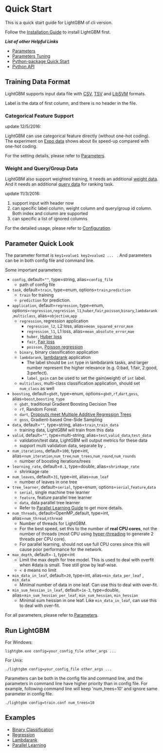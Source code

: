 # Quick Start

This is a quick start guide for LightGBM of cli version.

Follow the [Installation Guide](./Installation-Guide.md) to install LightGBM first.

***List of other Helpful Links***
* [Parameters](./Parameters.md)
* [Parameters Tuning](./Parameters-tuning.md)
* [Python-package Quick Start](./Python-intro.md)
* [Python API](./python/lightgbm.rst)

## Training Data Format 

LightGBM supports input data file with [CSV](https://en.wikipedia.org/wiki/Comma-separated_values), [TSV](https://en.wikipedia.org/wiki/Tab-separated_values) and [LibSVM](https://www.csie.ntu.edu.tw/~cjlin/libsvm/) formats.

Label is the data of first column, and there is no header in the file.

### Categorical Feature Support

update 12/5/2016:

LightGBM can use categorical feature directly (without one-hot coding). The experiment on [Expo data](http://stat-computing.org/dataexpo/2009/) shows about 8x speed-up compared with one-hot coding.

For the setting details, please refer to [Parameters](./Parameters.md).

### Weight and Query/Group Data

LightGBM also support weighted training, it needs an additional [weight data](./Parameters.md). And it needs an additional [query data](./Parameters.md) for ranking task.

update 11/3/2016:

1. support input with header now
2. can specific label column, weight column and query/group id column. Both index and column are supported
3. can specific a list of ignored columns

For the detailed usage, please refer to [Configuration](./Parameters.md).

## Parameter Quick Look

The parameter format is ```key1=value1 key2=value2 ... ``` . And parameters can be in both config file and command line.

Some important parameters:

* ```config```, default=```""```, type=string, alias=```config_file```
  * path of config file
* ```task```, default=```train```, type=enum, options=```train```,```prediction```
  * ```train``` for training
  * ```prediction``` for prediction.
* `application`, default=`regression`, type=enum, options=`regression`,`regression_l1`,`huber`,`fair`,`poisson`,`binary`,`lambdarank`,`multiclass`, alias=`objective`,`app`
  * `regression`, regression application
    * `regression_l2`, L2 loss, alias=`mean_squared_error`,`mse`
    * `regression_l1`, L1 loss, alias=`mean_absolute_error`,`mae`
    * `huber`, [Huber loss](https://en.wikipedia.org/wiki/Huber_loss "Huber loss - Wikipedia")
    * `fair`, [Fair loss](https://www.kaggle.com/c/allstate-claims-severity/discussion/24520)
    * `poisson`, [Poisson regression](https://en.wikipedia.org/wiki/Poisson_regression "Poisson regression")
  * `binary`, binary classification application 
  * `lambdarank`, [lambdarank](https://pdfs.semanticscholar.org/fc9a/e09f9ced555558fdf1e997c0a5411fb51f15.pdf) application
    * The label should be `int` type in lambdarank tasks, and larger number represent the higher relevance (e.g. 0:bad, 1:fair, 2:good, 3:perfect).
    * `label_gain` can be used to set the gain(weight) of `int` label.
  * `multiclass`, multi-class classification application, should set `num_class` as well
* `boosting`, default=`gbdt`, type=enum, options=`gbdt`,`rf`,`dart`,`goss`, alias=`boost`,`boosting_type`
  * `gbdt`, traditional Gradient Boosting Decision Tree 
  * `rf`, Random Forest
  * `dart`, [Dropouts meet Multiple Additive Regression Trees](https://arxiv.org/abs/1505.01866)
  * `goss`, Gradient-based One-Side Sampling
* ```data```, default=```""```, type=string, alias=```train```,```train_data```
  * training data, LightGBM will train from this data
* ```valid```, default=```""```, type=multi-string, alias=```test```,```valid_data```,```test_data```
  * validation/test data, LightGBM will output metrics for these data
  * support multi validation data, separate by ```,```
* ```num_iterations```, default=```100```, type=int, alias=```num_iteration```,```num_tree```,```num_trees```,```num_round```,```num_rounds```
  * number of boosting iterations/trees
* ```learning_rate```, default=```0.1```, type=double, alias=```shrinkage_rate```
  * shrinkage rate
* ```num_leaves```, default=```31```, type=int, alias=```num_leaf```
  * number of leaves in one tree
* ```tree_learner```, default=```serial```, type=enum, options=```serial```,```feature```,```data```
  * ```serial```, single machine tree learner
  * ```feature```, feature parallel tree learner
  * ```data```, data parallel tree learner
  * Refer to [Parallel Learning Guide](./Parallel-Learning-Guide.rst) to get more details.
* ```num_threads```, default=OpenMP_default, type=int, alias=```num_thread```,```nthread```
  * Number of threads for LightGBM. 
  * For the best speed, set this to the number of **real CPU cores**, not the number of threads (most CPU using [hyper-threading](https://en.wikipedia.org/wiki/Hyper-threading) to generate 2 threads per CPU core).
  * For parallel learning, should not use full CPU cores since this will cause poor performance for the network.
* ```max_depth```, default=```-1```, type=int
  * Limit the max depth for tree model. This is used to deal with overfit when #data is small. Tree still grow by leaf-wise. 
  * ```< 0``` means no limit 
* ```min_data_in_leaf```, default=```20```, type=int, alias=```min_data_per_leaf``` , ```min_data```
  * Minimal number of data in one leaf. Can use this to deal with over-fit.
* ```min_sum_hessian_in_leaf```, default=```1e-3```, type=double, alias=```min_sum_hessian_per_leaf```, ```min_sum_hessian```, ```min_hessian```
  * Minimal sum hessian in one leaf. Like ```min_data_in_leaf```, can use this to deal with over-fit.

For all parameters, please refer to [Parameters](./Parameters.md).

## Run LightGBM

For Windows:
```
lightgbm.exe config=your_config_file other_args ...
```

For Unix:
```
./lightgbm config=your_config_file other_args ...
```

Parameters can be both in the config file and command line, and the parameters in command line have higher priority than in config file.
For example, following command line will keep 'num_trees=10' and ignore same parameter in config file.
```
./lightgbm config=train.conf num_trees=10
```

## Examples

* [Binary Classification](https://github.com/Microsoft/LightGBM/tree/master/examples/binary_classification)
* [Regression](https://github.com/Microsoft/LightGBM/tree/master/examples/regression)
* [Lambdarank](https://github.com/Microsoft/LightGBM/tree/master/examples/lambdarank)
* [Parallel Learning](https://github.com/Microsoft/LightGBM/tree/master/examples/parallel_learning)
